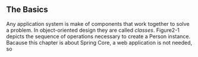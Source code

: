 ## The Basics
Any application system is make of components that work together to solve a problem. In object-oriented design they are called _classes_. Figure2-1 depicts the sequence of operations necessary to create a Person instance. Bacause this chapter is about Spring Core, a web application is not needed, so 
